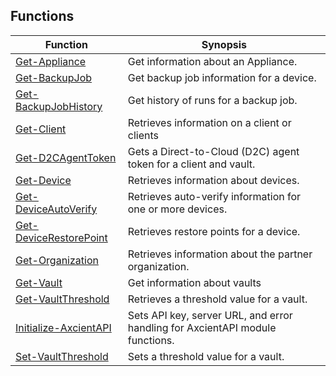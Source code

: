 ## Functions

| Function                                              | Synopsis                                                                      |
| ----------------------------------------------------- | ----------------------------------------------------------------------------- |
| [Get-Appliance](./Get-Appliance.md)                   | Get information about an Appliance.                                           |
| [Get-BackupJob](./Get-BackupJob.md)                   | Get backup job information for a device.                                      |
| [Get-BackupJobHistory](./Get-BackupJobHistory.md)     | Get history of runs for a backup job.                                         |
| [Get-Client](./Get-Client.md)                         | Retrieves information on a client or clients                                  |
| [Get-D2CAgentToken](./Get-D2CAgentToken.md)           | Gets a Direct-to-Cloud (D2C) agent token for a client and vault.              |
| [Get-Device](./Get-Device.md)                         | Retrieves information about devices.                                          |
| [Get-DeviceAutoVerify](./Get-DeviceAutoVerify.md)     | Retrieves auto-verify information for one or more devices.                    |
| [Get-DeviceRestorePoint](./Get-DeviceRestorePoint.md) | Retrieves restore points for a device.                                        |
| [Get-Organization](./Get-Organization.md)             | Retrieves information about the partner organization.                         |
| [Get-Vault](./Get-Vault.md)                           | Get information about vaults                                                  |
| [Get-VaultThreshold](./Get-VaultThreshold.md)         | Retrieves a threshold value for a vault.                                      |
| [Initialize-AxcientAPI](./Initialize-AxcientAPI.md)   | Sets API key, server URL, and error handling for AxcientAPI module functions. |
| [Set-VaultThreshold](./Set-VaultThreshold.md)         | Sets a threshold value for a vault.                                           |

